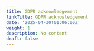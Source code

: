 ```yaml
---
title: GDPR acknowledgement
linkTitle: GDPR acknowledgement
date: '2025-04-30T01:06:00Z'
weight: 1
description: No content
draft: false
---
```




